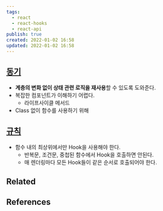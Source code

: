 ```yaml
---
tags:
  - react
  - react-hooks
  - react-api
publish: true
created: 2022-01-02 16:58
updated: 2022-01-02 16:58
---
```


## [동기](https://ko.reactjs.org/docs/hooks-intro.html#motivation)

- **계층의 변화 없이 상태 관련 로직을 재사용**할 수 있도록 도와준다.
- 복잡한 컴포넌트가 이해하기 어렵다.
	- 라이프사이클 메서드
- Class 없이 함수를 사용하기 위해

## [규칙](https://ko.reactjs.org/docs/hooks-rules.html)

- 함수 내의 최상위에서만 Hook을 사용해야 한다.
	- 반복문, 조건문, 중첩된 함수에서 Hook을 호출하면 안된다.
	- 매 렌더링마다 모든 Hook들이 같은 순서로 호출되어야 한다.

## Related

## References

